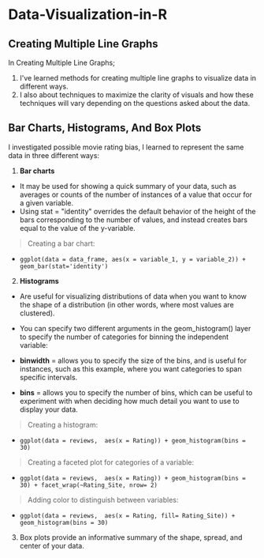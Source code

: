 # Data-Visualization-in-R

## Creating Multiple Line Graphs

In Creating Multiple Line Graphs;
1. I've learned methods for creating multiple line graphs to visualize data in different ways. 
2. I also about techniques to maximize the clarity of visuals and how these techniques will vary depending on the questions asked about the data.



## Bar Charts, Histograms, And Box Plots

I investigated possible movie rating bias, I learned to represent the same data in three different ways:

1. **Bar charts** 
- It may be used for showing a quick summary of your data, such as averages or counts of the number of instances of a value that occur for a given variable.
- Using stat = "identity" overrides the default behavior of the height of the bars corresponding to the number of values, and instead creates bars equal to the value of the y-variable.
> Creating a bar chart:

 - `ggplot(data = data_frame,
  aes(x = variable_1, y = variable_2)) + 
  geom_bar(stat='identity')`

2. **Histograms**
- Are useful for visualizing distributions of data when you want to know the shape of a distribution (in other words, where most values are clustered).

- You can specify two different arguments in the geom_histogram() layer to specify the number of categories for binning the independent variable:
- **binwidth** = allows you to specify the size of the bins, and is useful for instances, such as this example, where you want categories to span specific intervals.
- **bins** = allows you to specify the number of bins, which can be useful to experiment with when deciding how much detail you want to use to display your data.

> Creating a histogram:

 - `ggplot(data = reviews, 
  aes(x = Rating)) +
  geom_histogram(bins = 30)`

> Creating a faceted plot for categories of a variable:

 - `ggplot(data = reviews, 
  aes(x = Rating)) +
  geom_histogram(bins = 30) +
  facet_wrap(~Rating_Site, nrow= 2)`

> Adding color to distinguish between variables:

 - `ggplot(data = reviews, 
  aes(x = Rating, fill= Rating_Site)) +
  geom_histogram(bins = 30)`

3. Box plots provide an informative summary of the shape, spread, and center of your data.
